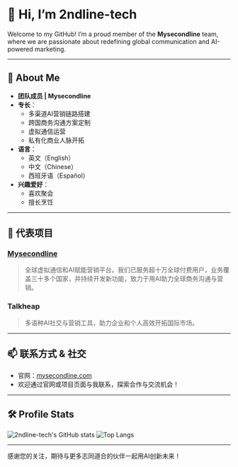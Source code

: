 # 👋 Hi, I’m 2ndline-tech

Welcome to my GitHub! I’m a proud member of the **Mysecondline** team, where we are passionate about redefining global communication and AI-powered marketing.

---

## 🌟 About Me

- **团队成员 | Mysecondline**
- **专长**：
  - 多渠道AI营销链路搭建
  - 跨国商务沟通方案定制
  - 虚拟通信运营
  - 私有化商业人脉开拓
- **语言**：
  - 英文（English）
  - 中文（Chinese）
  - 西班牙语（Español）
- **兴趣爱好**：
  - 喜欢聚会
  - 擅长烹饪

---

## 🚀 代表项目

### [Mysecondline](https://mysecondline.com/)
> 全球虚拟通信和AI赋能营销平台。我们已服务超十万全球付费用户，业务覆盖三十多个国家，并持续开发新功能，致力于用AI助力全球商务沟通与营销。

### Talkheap
> 多语种AI社交与营销工具，助力企业和个人高效开拓国际市场。

---

## 📫 联系方式 & 社交

- 官网：[mysecondline.com](https://mysecondline.com/)
- 欢迎通过官网或项目页面与我联系，探索合作与交流机会！

---

## 🛠 Profile Stats

![2ndline-tech's GitHub stats](https://github-readme-stats.vercel.app/api?username=2ndline-tech&show_icons=true&theme=default)
![Top Langs](https://github-readme-stats.vercel.app/api/top-langs/?username=2ndline-tech&layout=compact)

---

感谢您的关注，期待与更多志同道合的伙伴一起用AI创新未来！
